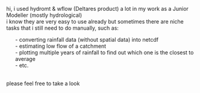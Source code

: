hi, i used hydromt & wflow (Deltares product) a lot in my work as a Junior Modeller (mostly hydrological)\
i know they are very easy to use already but sometimes there are niche tasks that i still need to do manually, such as:
<ul>
- converting rainfall data (without spatial data) into netcdf<br>
- estimating low flow of a catchment<br>
- plotting multiple years of rainfall to find out which one is the closest to average<br>
- etc.<br>
</ul>
<br>
please feel free to take a look
